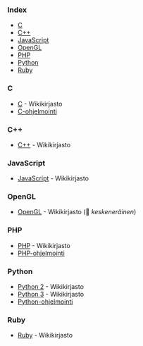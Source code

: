 ### Index

* [C](#c)
* [C++](#c-1)
* [JavaScript](#javascript)
* [OpenGL](#opengl)
* [PHP](#php)
* [Python](#python)
* [Ruby](#ruby)


### C

* [C](https://fi.wikibooks.org/wiki/C) - Wikikirjasto
* [C-ohjelmointi](http://www.ohjelmointiputka.net/oppaat/opas.php?tunnus=c_esittaja)


### C++

* [C++](https://fi.wikibooks.org/wiki/C%2B%2B) - Wikikirjasto


### JavaScript

* [JavaScript](https://fi.wikibooks.org/wiki/JavaScript) - Wikikirjasto


### OpenGL

* [OpenGL](https://fi.wikibooks.org/wiki/OpenGL) - Wikikirjasto (:construction: *keskeneräinen*)


### PHP

* [PHP](https://fi.wikibooks.org/wiki/PHP) - Wikikirjasto
* [PHP-ohjelmointi](http://www.ohjelmointiputka.net/oppaat/opas.php?tunnus=php_01)


### Python

* [Python 2](https://fi.wikibooks.org/wiki/Python_2) - Wikikirjasto
* [Python 3](https://fi.wikibooks.org/wiki/Python_3) - Wikikirjasto
* [Python-ohjelmointi](http://www.ohjelmointiputka.net/oppaat/opas.php?tunnus=python3_01)


### Ruby

* [Ruby](https://fi.wikibooks.org/wiki/Ruby) - Wikikirjasto
